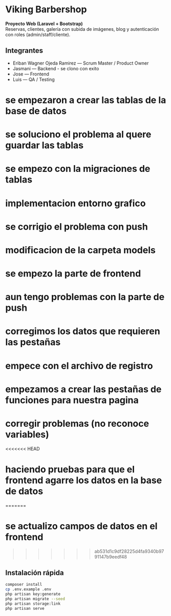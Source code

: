  # Viking Barbershop

**Proyecto Web (Laravel + Bootstrap)**  
Reservas, clientes, galería con subida de imágenes, blog y autenticación con roles (admin/staff/cliente).

## Integrantes
- Eriban Wagner Ojeda Ramirez — Scrum Master / Product Owner
- Jasmani — Backend - se clono con exito
- Jose — Frontend
- Luis — QA / Testing


# se empezaron a crear las tablas de la base de datos
# se soluciono el problema al quere guardar las tablas
# se empezo con la migraciones de tablas
# implementacion entorno grafico
# se corrigio el problema con push
# modificacion de la carpeta models
# se empezo la parte de frontend
# aun tengo problemas con la parte de push
# corregimos los datos que requieren las pestañas
# empece con el archivo de registro
# empezamos a crear las pestañas de funciones para nuestra pagina
# corregir problemas (no reconoce variables)
<<<<<<< HEAD
# haciendo pruebas para que el frontend agarre los datos en la base de datos
=======
# se actualizo campos de datos en el frontend
>>>>>>> ab531d1c9df28225d4fa9340b9791147b9eedf48



## Instalación rápida
```bash
composer install
cp .env.example .env
php artisan key:generate
php artisan migrate --seed
php artisan storage:link
php artisan serve

